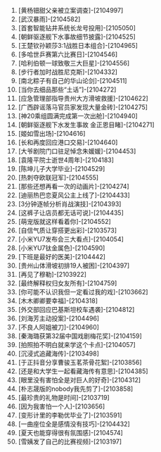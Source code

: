 
1. [黄杨钿甜父亲被立案调查]-[2104997]
1. [武汉暴雨]-[2104582]
1. [首套智能钻井系统长龙号投用]-[2105050]
1. [朝鲜驱逐舰下水事故细节披露]-[2104525]
1. [王楚钦孙颖莎3:1战胜日本组合]-[2104965]
1. [多哈世乒赛第六比赛日]-[2104546]
1. [哈利伯顿一球致敬三大巨星]-[2104556]
1. [步行者加时战胜尼克斯]-[2104332]
1. [南北粽子有自己的华山论剑]-[2104511]
1. [当你去细品那些“土话”]-[2104272]
1. [应急管理部指导贵州大方滑坡救援]-[2104622]
1. [广西辟谣落马官员家发现大量金砖]-[2104275]
1. [神20乘组圆满完成第一次出舱]-[2104940]
1. [朝鲜驱逐舰下水发生事故 金正恩目睹]-[2104271]
1. [姬如雪出场]-[2104616]
1. [长和再度回应港口交易]-[2104640]
1. [大爷剧院门口驻足悼念朱媛媛]-[2104453]
1. [袁隆平院士逝世4周年]-[2104183]
1. [陈坤儿子大学毕业]-[2104529]
1. [热刺夺欧联冠军]-[2104555]
1. [那些还想再看一次的动画片]-[2104274]
1. [迪丽热巴恋夏风公主上线了]-[2104433]
1. [3分钟逐帧分析肖战演技]-[2104393]
1. [这裤子让店员都无话可说]-[2104435]
1. [萌宠版就这样看着你]-[2104552]
1. [自信气质让穿搭更出彩]-[2103573]
1. [小米YU7发布会三大看点]-[2104054]
1. [小米YU7钛金属色]-[2104590]
1. [下班是最好的医美]-[2104442]
1. [贵州山体滑坡初排19人被困]-[2104397]
1. [再见了穆勒]-[2103922]
1. [最终解释权归女友所有]-[2104759]
1. [你可能不认识我但一定看过我的戏]-[2103662]
1. [木木卿卿要幸福]-[2104318]
1. [外交部回应巴基斯坦校车遇袭]-[2104812]
1. [刘海芳主动投案]-[2104496]
1. [不良人阿姐被刀]-[2104960]
1. [秦海璐获第32届中国戏剧梅花奖]-[2104159]
1. [拍照拍不明白就来学这个卡点]-[2104057]
1. [沉浸式追藏海传]-[2103498]
1. [于正抖音分享曹骏玉茗茶骨花絮]-[2103856]
1. [还是和大学生一起看藏海传有意思]-[2104385]
1. [眼里没有害怕全是对巨人的好奇]-[2104312]
1. [朴志晟版的nobody我先剪了]-[2103858]
1. [最珍贵的礼物是时间]-[2103719]
1. [因为我害怕一个人]-[2103656]
1. [变形计里的李勒优毕业了]-[2103591]
1. [一曲座位全是感情没有技巧]-[2104432]
1. [夏天也能穿得很有氛围感]-[2104574]
1. [雪姨发了自己的比赛视频]-[2103197]